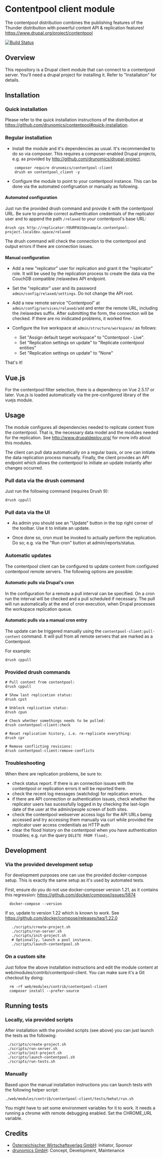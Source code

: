# Contentpool client module

 The contentpool distribution combines the publishing features of the Thunder
 distribution with powerful content API & replication features! 
 https://www.drupal.org/project/contentpool 


 [![Build Status](https://travis-ci.org/drunomics/contentpool-client.svg?branch=8.x-1.x)](https://travis-ci.org/drunomics/contentpool-client)


## Overview

This repository is a Drupal client module that can connect to a contentpool
server. You'll need a drupal project for installing it. Refer to "Installation"
for details.

## Installation

### Quick installation
Please refer to the quick installation instructions of the distribution at https://github.com/drunomics/contentpool#quick-installation.

### Regular installation

*  Install the module and it's dependencies as usual. It's recommended to do
   so via composer. This requires a composer-enabled Drupal projects, e.g. as
   provided by http://github.com/drunomics/drupal-project.

        composer require drunomics/contentpool-client
        drush en contentpool_client -y

* Configure the module to point to your contentpool instance. This can be done
  via the automated configruation or manually as following.

#### Automated configuration

Just run the provided drush command and provide it with the contentpool URL.
Be sure to provide correct authentication credentials of the replicator user
and to append the path `/relaxed` to your contentpool's base URL:

    drush cps http://replicator:YOURPASS@example.contentpool-project.localdev.space/relaxed
 
The drush command will check the connection to the contentpool and output errors
if there are connection issues.
 
#### Manual configuration

* Add a new "replicator" user for replication and grant it the "replicator"
  role. It will be used by the replication process to create the data via the
  CouchDB compatible /relaxedws API endpoint.

* Set the "replicator" user and its password `admin/config/relaxed/settings`.
  Do not change the API root.

* Add a new remote service "Contentpool" at `admin/config/services/relaxed/add`
  and enter the remote URL, including the /relaxedws suffix. After submitting
  the form, the connection will be checked. If there are no inidicated problems,
  it worked fine.

* Configure the live workspace at `admin/structure/workspace/` as follows:
  
  * Set "Assign default target workspace" to "Contentpool - Live".
  * Set "Replication settings on update" to "Replicate contentpool entities" 
  * Set "Replication settings on update" to "None"
  
That's it!

## Vue.js

For the contentpool filter selection, there is a dependency on Vue 2.5.17 or later.
Vue.js is loaded automatically via the pre-configured library of the vuejs module.

## Usage

The module configures all dependencies needed to replicate content from the
contentpool. That is, the necessary data model and the modules needed for the
replication. See http://www.drupaldeploy.org/ for more info about this modules.

The client can pull data automatically on a regular basis, or one can initiate
the data replication process manually. Finally, the client provides an API
endpoint which allows the contentpool to initiate an update instantly after
changes occurred.

### Pull data via the drush command

Just run the following command (requires Drush 9):

    drush cppull

### Pull data via the UI

 * As admin you should see an "Update" button in the top right corner of the
   toolbar. Use it to initiate an update.

 * Once done so, cron must be invoked to actually perform the replication. Do
   so; e.g. via the "Run cron" button at admin/reports/status.


### Automatic updates

The contentpool client can be configured to update content from configured
contentpool remote servers. The following options are possible:

#### Automatic pulls via Drupal's cron

In the configuration for a remote a pull interval can be specified. On a cron
run the interval will be checked and a pull scheduled if necessary. The pull
will run automatically at the end of cron execution, when Drupal processes
the workspace replication queue.

#### Automatic pulls via a manual cron entry

The update can be triggered manually using the ```contentpool-client:pull-content```
command. It will pull from all remote servers that are marked as a Contentpool.

For example:

    drush cppull
    
### Provided drush commands

    # Pull content from contentpool:
    drush cppull

    # Show last replication status:
    drush cpst
    
    # Unblock replication status:
    drush cpun
    
    # Check whether somethings needs to be pulled:
    drush contentpool-client:check
    
    # Reset replication history, i.e. re-replicate everything:
    drush cpr
    
    # Remove conflicting revisions:
    drush contentpool-client:remove-conflicts
    

### Troubleshooting

When there are replication problems, be sure to:
 
* check status report. If there is an connection issues with the contentpool or
  replication errors it will be reported there.
* check the recent log messages (watchdog) for replication errors.
* if there are API connection or authentication issues, check whether the
  replicator users has sucessfully logged in by checking the last-login date
  of the user at the admin/people screen of both sites.
* check the contentpool webserver access logs for the API URLs being accessed
  and try accessing them manually via curl while provided the replicator user
  access credenitials as HTTP auth
* clear the flood history on the contentpool when you have
  authentication troubles; e.g. run the query `DELETE FROM flood;`.

## Development

### Via the provided development setup

  For development purposes one can use the provided docker-compose setup. This
  is exactly the same setup as it's used by automated tests.

  First, ensure do you do not use docker-composer version 1.21, as it contains
  this regression: https://github.com/docker/compose/issues/5874

      docker-compose --version

  If so, update to version 1.22 which is known to work. See
  https://github.com/docker/compose/releases/tag/1.22.0
  
       ./scripts/create-project.sh
       ./scripts/run-server.sh
       ./scripts/init-project.sh
       # Optionally, launch a pool instance.
       ./scripts/launch-contentpool.sh
  
### On a custom site

  Just follow the above installation instructions and edit the module
  content at web/modules/contrib/contentpool-client. You can make sure it's a Git
  checkout by doing:
      
      rm -rf web/modules/contrib/contentpool-client
      composer install --prefer-source

## Running tests

### Locally, via provided scripts
  
 After installation with the provided scripts (see above) you can just launch
 the tests as the following:
 
     ./scripts/create-project.sh
     ./scripts/run-server.sh
     ./scripts/init-project.sh
     ./scripts/launch-contentpool.sh
     ./scripts/run-tests.sh

### Manually

Based upon the manual installation instructions you can launch tests with the
following helper script:

    ./web/modules/contrib/contentpool-client/tests/behat/run.sh

You might have to set some environment variables for it to work. It needs a
running a chrome with remote debugging enabled. Set the CHROME_URL variable.

## Credits

 - [Österreichischer Wirtschaftsverlag GmbH](https://www.drupal.org/%C3%B6sterreichischer-wirtschaftsverlag-gmbh): Initiator, Sponsor
 - [drunomics GmbH](https://www.drupal.org/drunomics): Concept, Development, Maintenance
